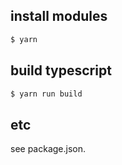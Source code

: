 ## install modules
```sh
$ yarn
```

## build typescript
```sh
$ yarn run build
```

## etc
see package.json.

